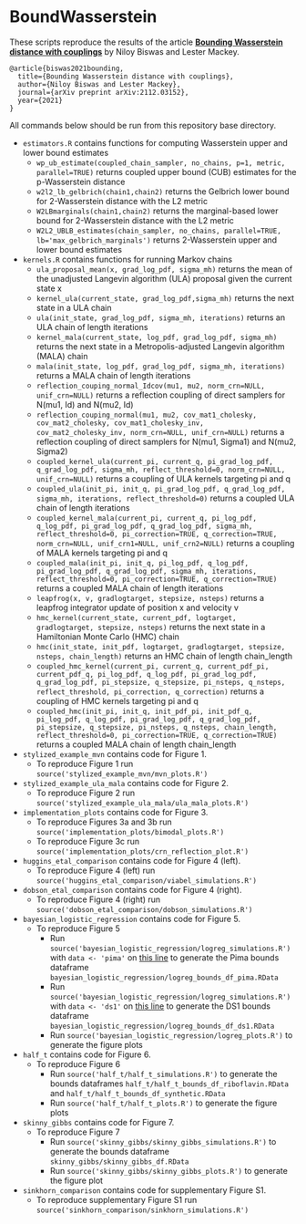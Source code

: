 # BoundWasserstein

These scripts reproduce the results of the article **[Bounding Wasserstein distance with couplings](https://arxiv.org/abs/2112.03152)**  by Niloy Biswas and Lester Mackey. 

```
@article{biswas2021bounding,
  title={Bounding Wasserstein distance with couplings},
  author={Niloy Biswas and Lester Mackey},
  journal={arXiv preprint arXiv:2112.03152},
  year={2021}
}
```

All commands below should be run from this repository base directory.
- `estimators.R` contains functions for computing Wasserstein upper and lower bound estimates
    - `wp_ub_estimate(coupled_chain_sampler, no_chains, p=1, metric, parallel=TRUE)` returns coupled upper bound (CUB) estimates for the p-Wasserstein distance
    - `w2l2_lb_gelbrich(chain1,chain2)` returns the Gelbrich lower bound for 2-Wasserstein distance with the L2 metric
    - `W2LBmarginals(chain1,chain2)` returns the marginal-based lower bound for 2-Wasserstein distance with the L2 metric
    - `W2L2_UBLB_estimates(chain_sampler, no_chains, parallel=TRUE, lb='max_gelbrich_marginals')` returns 2-Wasserstein upper and lower bound estimates
- `kernels.R` contains functions for running Markov chains
    - `ula_proposal_mean(x, grad_log_pdf, sigma_mh)` returns the mean of the unadjusted Langevin algorithm (ULA) proposal given the current state x
    - `kernel_ula(current_state, grad_log_pdf,sigma_mh)` returns the next state in a ULA chain
    - `ula(init_state, grad_log_pdf, sigma_mh, iterations)` returns an ULA chain of length iterations
    - `kernel_mala(current_state, log_pdf, grad_log_pdf, sigma_mh)` returns the next state in a Metropolis-adjusted Langevin algorithm (MALA) chain
    - `mala(init_state, log_pdf, grad_log_pdf, sigma_mh, iterations)` returns a MALA chain of length iterations
    - `reflection_couping_normal_Idcov(mu1, mu2, norm_crn=NULL, unif_crn=NULL)` returns a reflection coupling of direct samplers for N(mu1, Id) and N(mu2, Id)
    - `reflection_couping_normal(mu1, mu2, cov_mat1_cholesky, cov_mat2_cholesky, cov_mat1_cholesky_inv, cov_mat2_cholesky_inv, norm_crn=NULL, unif_crn=NULL)` returns a reflection coupling of direct samplers for N(mu1, Sigma1) and N(mu2, Sigma2)
    - `coupled_kernel_ula(current_pi, current_q, pi_grad_log_pdf, q_grad_log_pdf, sigma_mh, reflect_threshold=0, norm_crn=NULL, unif_crn=NULL)` returns a coupling of ULA kernels targeting pi and q
    - `coupled_ula(init_pi, init_q, pi_grad_log_pdf, q_grad_log_pdf, sigma_mh, iterations, reflect_threshold=0)` returns a coupled ULA chain of length iterations
    - `coupled_kernel_mala(current_pi, current_q, pi_log_pdf, q_log_pdf, pi_grad_log_pdf, q_grad_log_pdf, sigma_mh, reflect_threshold=0, pi_correction=TRUE, q_correction=TRUE, norm_crn=NULL, unif_crn1=NULL, unif_crn2=NULL)` returns a coupling of MALA kernels targeting pi and q
    -  `coupled_mala(init_pi, init_q, pi_log_pdf, q_log_pdf, pi_grad_log_pdf, q_grad_log_pdf, sigma_mh, iterations, reflect_threshold=0, pi_correction=TRUE, q_correction=TRUE)` returns a coupled MALA chain of length iterations
    -  `leapfrog(x, v, gradlogtarget, stepsize, nsteps)` returns a leapfrog integrator update of position x and velocity v
    -  `hmc_kernel(current_state, current_pdf, logtarget, gradlogtarget, stepsize, nsteps)` returns the next state in a Hamiltonian Monte Carlo (HMC) chain
    -  `hmc(init_state, init_pdf, logtarget, gradlogtarget, stepsize, nsteps, chain_length)` returns an HMC chain of length chain_length
    -  `coupled_hmc_kernel(current_pi, current_q, current_pdf_pi, current_pdf_q, pi_log_pdf, q_log_pdf, pi_grad_log_pdf, q_grad_log_pdf, pi_stepsize, q_stepsize, pi_nsteps, q_nsteps, reflect_threshold, pi_correction, q_correction)` returns a coupling of HMC kernels targeting pi and q
    -  `coupled_hmc(init_pi, init_q, init_pdf_pi, init_pdf_q, 
           pi_log_pdf, q_log_pdf, pi_grad_log_pdf, q_grad_log_pdf,
           pi_stepsize, q_stepsize, pi_nsteps, q_nsteps,
           chain_length, reflect_threshold=0,
           pi_correction=TRUE, q_correction=TRUE)` returns a coupled MALA chain of length chain_length
-	`stylized_example_mvn` contains code for Figure 1.
    - To reproduce Figure 1 run `source('stylized_example_mvn/mvn_plots.R')`
-	`stylized_example_ula_mala` contains code for Figure 2.
    - To reproduce Figure 2 run `source('stylized_example_ula_mala/ula_mala_plots.R')`
-	`implementation_plots` contains code for Figure 3.
    - To reproduce Figures 3a and 3b run `source('implementation_plots/bimodal_plots.R')`
    - To reproduce Figure 3c run `source('implementation_plots/crn_reflection_plot.R')`
-	`huggins_etal_comparison` contains code for Figure 4 (left).
    - To reproduce Figure 4 (left) run `source('huggins_etal_comparison/viabel_simulations.R')`
-	`dobson_etal_comparison` contains code for Figure 4 (right).
    - To reproduce Figure 4 (right) run `source('dobson_etal_comparison/dobson_simulations.R')`
-	`bayesian_logistic_regression` contains code for Figure 5.
    - To reproduce Figure 5
        - Run `source('bayesian_logistic_regression/logreg_simulations.R')` with `data <- 'pima'` on [this line](https://github.com/niloyb/BoundWasserstein/blob/5801979f2022334ed4f6a4f9c4dd1a923bc93ce6/bayesian_logistic_regression/logreg_simulations.R#L41) to generate the Pima bounds dataframe `bayesian_logistic_regression/logreg_bounds_df_pima.RData`
        - Run `source('bayesian_logistic_regression/logreg_simulations.R')` with `data <- 'ds1'` on [this line](https://github.com/niloyb/BoundWasserstein/blob/5801979f2022334ed4f6a4f9c4dd1a923bc93ce6/bayesian_logistic_regression/logreg_simulations.R#L41) to generate the DS1 bounds dataframe `bayesian_logistic_regression/logreg_bounds_df_ds1.RData`
        - Run `source('bayesian_logistic_regression/logreg_plots.R')` to generate the figure plots
-	`half_t` contains code for Figure 6.
    - To reproduce Figure 6
        - Run `source('half_t/half_t_simulations.R')` to generate the bounds dataframes `half_t/half_t_bounds_df_riboflavin.RData` and `half_t/half_t_bounds_df_synthetic.RData`
        - Run `source('half_t/half_t_plots.R')` to generate the figure plots
-	`skinny_gibbs` contains code for Figure 7.
    - To reproduce Figure 7
        - Run `source('skinny_gibbs/skinny_gibbs_simulations.R')` to generate the bounds dataframe `skinny_gibbs/skinny_gibbs_df.RData`
        - Run `source('skinny_gibbs/skinny_gibbs_plots.R')` to generate the figure plot
-	`sinkhorn_comparison` contains code for supplementary Figure S1.
    - To reproduce supplementary Figure S1 run `source('sinkhorn_comparison/sinkhorn_simulations.R')`


